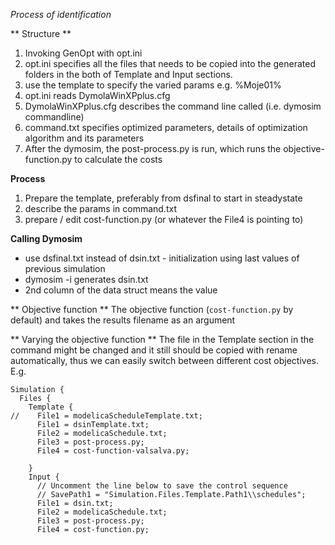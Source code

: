 *Process of identification*

** Structure **
1. Invoking GenOpt with opt.ini
  2. opt.ini specifies all the files that needs to be copied into the generated folders in the both of Template and Input sections.
  3. use the template to specify the varied params e.g. %Moje01% 
2. opt.ini reads DymolaWinXPplus.cfg
3. DymolaWinXPplus.cfg describes the command line called (i.e. dymosim commandline)
4. command.txt specifies optimized parameters, details of optimization algorithm and its parameters
5. After the dymosim, the post-process.py is run, which runs the objective-function.py to calculate the costs

**Process**
1. Prepare the template, preferably from dsfinal to start in steadystate
2. describe the params in command.txt
3. prepare / edit cost-function.py (or whatever the File4 is pointing to)



**Calling Dymosim**

* use dsfinal.txt instead of dsin.txt - initialization using last values of previous simulation
* dymosim -i generates dsin.txt
* 2nd column of the data struct means the value

** Objective function **
The objective function (`cost-function.py` by default) and takes the results filename as an argument

** Varying the objective function **
The file in the Template section in the command might be changed and it still should be copied with rename automatically, thus we can easily switch between different cost objectives.
E.g.

```
Simulation {
  Files {
	Template {
//    File1 = modelicaScheduleTemplate.txt;
	  File1 = dsinTemplate.txt;
	  File2 = modelicaSchedule.txt;
	  File3 = post-process.py;
	  File4 = cost-function-valsalva.py;

	}
	Input {
	  // Uncomment the line below to save the control sequence
	  // SavePath1 = "Simulation.Files.Template.Path1\\schedules";
	  File1 = dsin.txt;
	  File2 = modelicaSchedule.txt;
	  File3 = post-process.py; 
	  File4 = cost-function.py; 
```